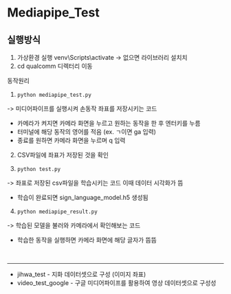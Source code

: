 # Mediapipe_Test

## 실행방식
1. 가상환경 실행 venv\Scripts\activate -> 없으면 라이브러리 설치치
2. cd qualcomm 디렉터리 이동

동작원리
1. ```python mediapipe_test.py```

-> 미디어파이프를 실행시켜 손동작 좌표를 저장시키는 코드
  - 카메라가 켜지면 카메라 화면을 누르고 원하는 동작을 한 후 엔터키를 누름
  - 터미널에 해당 동작의 영어를 적음 (ex. ㄱ이면 ga 입력)
  - 종료를 원하면 카메라 화면을 누르며 q 입력

2. CSV파일에 좌표가 저장된 것을 확인

3. ```python test.py```

-> 좌표로 저장된 csv파일을 학습시키는 코드
  이때 데이터 시각화가 뜸
  - 학습이 완료되면 sign_language_model.h5 생성됨

4. ```python mediapipe_result.py```

-> 학습된 모델을 불러와 카메라에서 확인해보는 코드
  - 학습한 동작을 실행하면 카메라 화면에 해당 글자가 뜸뜸


</br><hr>
- jihwa_test - 지화 데이터셋으로 구성 (이미지 좌표)
 - video_test_google - 구글 미디어파이프를 활용하여 영상 데이터셋으로 구성성
